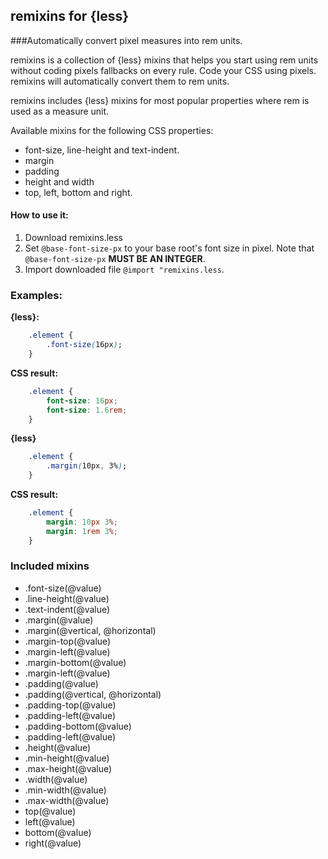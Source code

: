 remixins for {less}
-
###Automatically convert pixel measures into rem units.

remixins is a collection of {less} mixins that helps you start using rem units without coding pixels fallbacks on every rule. Code your CSS using pixels. remixins will automatically convert them to rem units.

remixins includes {less} mixins for most popular properties where rem is used as a measure unit.

Available mixins for the following CSS properties:  
 * font-size, line-height and text-indent.  
 * margin  
 * padding  
 * height and width  
 * top, left, bottom and right.  

#### How to use it:
1. Download remixins.less
2. Set `@base-font-size-px` to your base root's font size in pixel. Note that `@base-font-size-px` **MUST BE AN INTEGER**.
3. Import downloaded file `@import "remixins.less`.

### Examples:
**{less}:**  
```css
    .element {
        .font-size(16px);
    }
```  
**CSS result:**  
```css
    .element {
        font-size: 16px;
        font-size: 1.6rem;
    }
```

**{less}**  
```css
    .element {
        .margin(10px, 3%);
    }
```  
**CSS result:**  
```css 
    .element {
        margin: 10px 3%;
        margin: 1rem 3%;
    }
```

### Included mixins
* .font-size(@value)
* .line-height(@value)
* .text-indent(@value)
* .margin(@value)
* .margin(@vertical, @horizontal)
* .margin-top(@value)
* .margin-left(@value)
* .margin-bottom(@value)
* .margin-left(@value)
* .padding(@value)
* .padding(@vertical, @horizontal)
* .padding-top(@value)
* .padding-left(@value)
* .padding-bottom(@value)
* .padding-left(@value)
* .height(@value)
* .min-height(@value)
* .max-height(@value)
* .width(@value)
* .min-width(@value)
* .max-width(@value)
* top(@value)
* left(@value)
* bottom(@value)
* right(@value)

